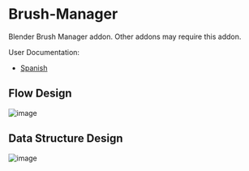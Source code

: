 # Brush-Manager
Blender Brush Manager addon. Other addons may require this addon.

User Documentation:
- [Spanish](https://docs.google.com/presentation/d/e/2PACX-1vR0se9q5Wv65A0qxdcwon3ewv6_Nz3fa6c4KwSjK3z5IxY4Pk5p7h6UBQni6xdkg7Fr1Kf0YRJXzYiB/pub?start=true&loop=false&delayms=60000)

## Flow Design
![image](https://github.com/jfranmatheu/Blender-Brush-Manager/assets/45881831/c5025dc6-7034-4151-97b5-b09496d40d78)

## Data Structure Design
![image](https://github.com/jfranmatheu/Blender-Brush-Manager/assets/45881831/2c11f6c5-a337-4efb-a7d4-8a194c9ad4da)


